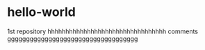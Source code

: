 hello-world
===========

1st repository hhhhhhhhhhhhhhhhhhhhhhhhhhhhhhhhh
comments ggggggggggggggggggggggggggggggggggg
